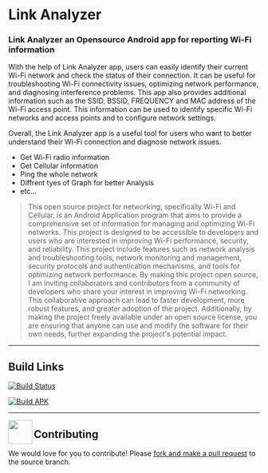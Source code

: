 
# Link Analyzer
### Link Analyzer an Opensource Android app for reporting Wi-Fi information

With the help of Link Analyzer app, users can easily identify their current Wi-Fi network and check the status of their connection. It can be useful for troubleshooting Wi-Fi connectivity issues, optimizing network performance, and diagnosing interference problems. This app also provides additional information such as the SSID, BSSID, FREQUENCY and MAC address of the Wi-Fi access point. This information can be used to identify specific Wi-Fi networks and access points and to configure network settings.

Overall, the Link Analyzer app is a useful tool for users who want to better understand their Wi-Fi connection and diagnose network issues.

- Get Wi-Fi radio information
- Get Cellular information
- Ping the whole network
- Diffrent tyes of Graph for better Analysis
- etc...


> This open source project for networking, specifically Wi-Fi and Cellular, is an Android Application program that aims to provide a comprehensive set of information for managing and optimizing Wi-Fi networks.
> This project is designed to be accessible to developers and users who are interested in improving Wi-Fi performance, security, and reliability.
> This project include features such as network analysis and troubleshooting tools, network monitoring and management, security protocols and authentication mechanisms, and tools for optimizing network performance.
> By making this project open source, I am inviting collaborators and contributors from a community of developers who share your interest in improving Wi-Fi networking.
> This collaborative approach can lead to faster development, more robust features, and greater adoption of the project. Additionally, by making the project freely available under an open source license, you are ensuring that anyone can use and modify the software for their own needs, further expanding the project's potential impact.

---
## Build Links
[![Build Status](https://github.com/amrit-candela/link-analyzer/actions/workflows/build.yml/badge.svg)](https://github.com/amrit-candela/link-analyzer/actions/workflows/build.yml)

[![Build APK](https://github.com/amrit-candela/link-analyzer/actions/workflows/android.yml/badge.svg)](https://github.com/amrit-candela/link-analyzer/actions/workflows/android.yml)

***

[//]: # (![Logo]&#40;https://github.com/rajamrit-cs/link-analyzer/blob/main/app/src/main/res/drawable/ic_logo.png|width=100px]&#41;)
 <a href="url"><img src="https://github.com/rajamrit-cs/link-analyzer/blob/main/app/src/main/res/drawable/ic_logo.png" align="left" height="48" width="48" ></a>
## Contributing

We would love for you to contribute! Please [fork and make a pull request](https://github.com/rajamrit-cs/link-analyzer/fork)  to the source branch.